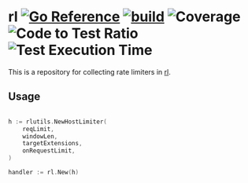 # rl [![Go Reference](https://pkg.go.dev/badge/github.com/2manymws/rl.svg)](https://pkg.go.dev/github.com/2manymws/rl) [![build](https://github.com/2manymws/rl/actions/workflows/ci.yml/badge.svg)](https://github.com/2manymws/rl/actions/workflows/ci.yml) ![Coverage](https://raw.githubusercontent.com/k1LoW/octocovs/main/badges/2manymws/rl/coverage.svg) ![Code to Test Ratio](https://raw.githubusercontent.com/k1LoW/octocovs/main/badges/2manymws/rl/ratio.svg) ![Test Execution Time](https://raw.githubusercontent.com/k1LoW/octocovs/main/badges/2manymws/rl/time.svg)

This is a repository for collecting rate limiters in [rl](https://github.com/2manymws/rl).

## Usage

```go

h := rlutils.NewHostLimiter(
    reqLimit,
    windowLen,
    targetExtensions,
    onRequestLimit,
)

handler := rl.New(h)
```
